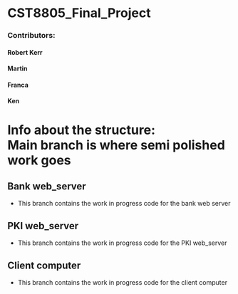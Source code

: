 # CST8805_Final_Project
### Contributors: 
#### Robert Kerr 
#### Martin
#### Franca
#### Ken

# Info about the structure:<br>Main branch is where semi polished work goes 

##

## Bank web_server
 - This branch contains the work in progress code for the bank web server

## PKI web_server
 - This branch contains the work in progress code for the PKI web_server
 
## Client computer
 - This branch contains the work in progress code for the client computer
